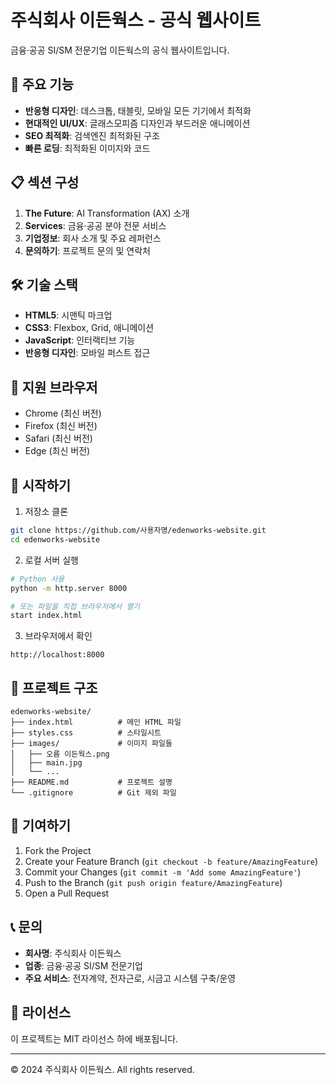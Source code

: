# 주식회사 이든웍스 - 공식 웹사이트

금융·공공 SI/SM 전문기업 이든웍스의 공식 웹사이트입니다.

## 🚀 주요 기능

- **반응형 디자인**: 데스크톱, 태블릿, 모바일 모든 기기에서 최적화
- **현대적인 UI/UX**: 글래스모피즘 디자인과 부드러운 애니메이션
- **SEO 최적화**: 검색엔진 최적화된 구조
- **빠른 로딩**: 최적화된 이미지와 코드

## 📋 섹션 구성

1. **The Future**: AI Transformation (AX) 소개
2. **Services**: 금융·공공 분야 전문 서비스
3. **기업정보**: 회사 소개 및 주요 레퍼런스
4. **문의하기**: 프로젝트 문의 및 연락처

## 🛠️ 기술 스택

- **HTML5**: 시맨틱 마크업
- **CSS3**: Flexbox, Grid, 애니메이션
- **JavaScript**: 인터랙티브 기능
- **반응형 디자인**: 모바일 퍼스트 접근

## 📱 지원 브라우저

- Chrome (최신 버전)
- Firefox (최신 버전)
- Safari (최신 버전)
- Edge (최신 버전)

## 🚀 시작하기

1. 저장소 클론
```bash
git clone https://github.com/사용자명/edenworks-website.git
cd edenworks-website
```

2. 로컬 서버 실행
```bash
# Python 사용
python -m http.server 8000

# 또는 파일을 직접 브라우저에서 열기
start index.html
```

3. 브라우저에서 확인
```
http://localhost:8000
```

## 📁 프로젝트 구조

```
edenworks-website/
├── index.html          # 메인 HTML 파일
├── styles.css          # 스타일시트
├── images/             # 이미지 파일들
│   ├── 오름 이든웍스.png
│   ├── main.jpg
│   └── ...
├── README.md           # 프로젝트 설명
└── .gitignore          # Git 제외 파일
```

## 🤝 기여하기

1. Fork the Project
2. Create your Feature Branch (`git checkout -b feature/AmazingFeature`)
3. Commit your Changes (`git commit -m 'Add some AmazingFeature'`)
4. Push to the Branch (`git push origin feature/AmazingFeature`)
5. Open a Pull Request

## 📞 문의

- **회사명**: 주식회사 이든웍스
- **업종**: 금융·공공 SI/SM 전문기업
- **주요 서비스**: 전자계약, 전자근로, 시금고 시스템 구축/운영

## 📄 라이선스

이 프로젝트는 MIT 라이선스 하에 배포됩니다.

---

© 2024 주식회사 이든웍스. All rights reserved.
